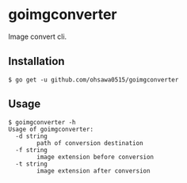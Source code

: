 goimgconverter
====

Image convert cli.

## Installation

```console
$ go get -u github.com/ohsawa0515/goimgconverter
```

## Usage

```console
$ goimgconverter -h
Usage of goimgconverter:
  -d string
        path of conversion destination
  -f string
        image extension before conversion
  -t string
        image extension after conversion
```
